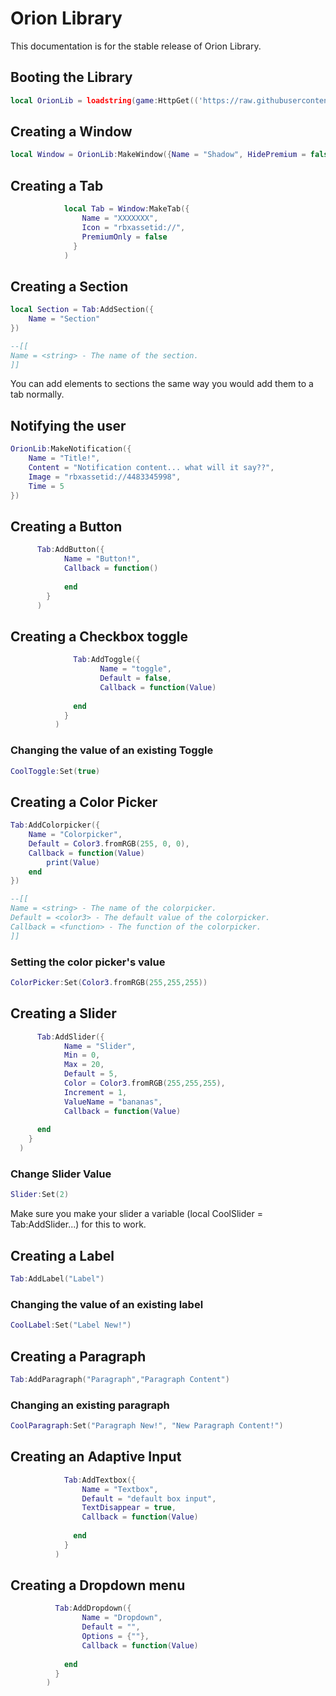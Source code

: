 # Orion Library
This documentation is for the stable release of Orion Library.

## Booting the Library
```lua
local OrionLib = loadstring(game:HttpGet(('https://raw.githubusercontent.com/shlexware/Orion/main/source')))()
```



## Creating a Window
```lua
local Window = OrionLib:MakeWindow({Name = "Shadow", HidePremium = false, SaveConfig = true, ConfigFolder = "OrionTest"})
```



## Creating a Tab
```lua
            local Tab = Window:MakeTab({
              	Name = "XXXXXXX",
              	Icon = "rbxassetid://",
              	PremiumOnly = false
              }
            )

```
## Creating a Section
```lua
local Section = Tab:AddSection({
	Name = "Section"
})

--[[
Name = <string> - The name of the section.
]]
```
You can add elements to sections the same way you would add them to a tab normally.

## Notifying the user
```lua
OrionLib:MakeNotification({
	Name = "Title!",
	Content = "Notification content... what will it say??",
	Image = "rbxassetid://4483345998",
	Time = 5
})
```



## Creating a Button
```lua
      Tab:AddButton({
        	Name = "Button!",
        	Callback = function()
              		
          	end    
        }
      )
```


## Creating a Checkbox toggle
```lua
              Tab:AddToggle({
                	Name = "toggle",
                	Default = false,
                	Callback = function(Value)
                		
              end    
            }
          )
```

### Changing the value of an existing Toggle
```lua
CoolToggle:Set(true)
```



## Creating a Color Picker
```lua
Tab:AddColorpicker({
	Name = "Colorpicker",
	Default = Color3.fromRGB(255, 0, 0),
	Callback = function(Value)
		print(Value)
	end	  
})

--[[
Name = <string> - The name of the colorpicker.
Default = <color3> - The default value of the colorpicker.
Callback = <function> - The function of the colorpicker.
]]
```

### Setting the color picker's value
```lua
ColorPicker:Set(Color3.fromRGB(255,255,255))
```


## Creating a Slider
```lua
      Tab:AddSlider({
        	Name = "Slider",
        	Min = 0,
        	Max = 20,
        	Default = 5,
        	Color = Color3.fromRGB(255,255,255),
        	Increment = 1,
        	ValueName = "bananas",
        	Callback = function(Value)
        		
      end    
    }
  )
```

### Change Slider Value
```lua
Slider:Set(2)
```
Make sure you make your slider a variable (local CoolSlider = Tab:AddSlider...) for this to work.


## Creating a Label
```lua
Tab:AddLabel("Label")
```

### Changing the value of an existing label
```lua
CoolLabel:Set("Label New!")
```


## Creating a Paragraph
```lua
Tab:AddParagraph("Paragraph","Paragraph Content")
```

### Changing an existing paragraph
```lua
CoolParagraph:Set("Paragraph New!", "New Paragraph Content!")
```


## Creating an Adaptive Input
```lua
            Tab:AddTextbox({
              	Name = "Textbox",
              	Default = "default box input",
              	TextDisappear = true,
              	Callback = function(Value)
              		
              end	  
            }
          )

```


## Creating a Dropdown menu
```lua
          Tab:AddDropdown({
            	Name = "Dropdown",
            	Default = "",
            	Options = {""},
            	Callback = function(Value)
            		
            end    
          }
        )

```
